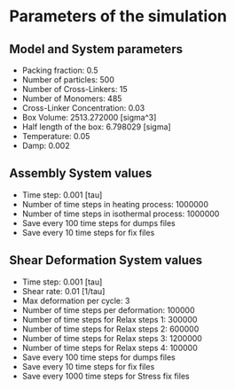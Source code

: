 # Parameters of the simulation


## Model and System parameters

- Packing fraction: 0.5
- Number of particles: 500
- Number of Cross-Linkers: 15
- Number of Monomers: 485
- Cross-Linker Concentration: 0.03
- Box Volume: 2513.272000 [sigma^3]
- Half length of the box: 6.798029 [sigma]
- Temperature: 0.05
- Damp: 0.002

 ## Assembly System values 

- Time step: 0.001 [tau]
- Number of time steps in heating process: 1000000
- Number of time steps in isothermal process: 1000000
- Save every 100 time steps for dumps files
- Save every 10 time steps for fix files

 ## Shear Deformation System values 

- Time step: 0.001 [tau]
- Shear rate: 0.01 [1/tau]
- Max deformation per cycle: 3
- Number of time steps per deformation: 100000
- Number of time steps for Relax steps 1: 300000
- Number of time steps for Relax steps 2: 600000
- Number of time steps for Relax steps 3: 1200000
- Number of time steps for Relax steps 4: 100000
- Save every 100 time steps for dumps files
- Save every 10 time steps for fix files
- Save every 1000 time steps for Stress fix files
